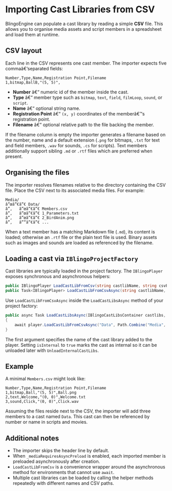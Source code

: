 ﻿# Importing Cast Libraries from CSV

BlingoEngine can populate a cast library by reading a simple **CSV** file. This allows you to organise media assets and script members in a spreadsheet and load them at runtime.

## CSV layout

Each line in the CSV represents one cast member. The importer expects five commaâ€‘separated fields:

```
Number,Type,Name,Registration Point,Filename
1,bitmap,BallB,"(5, 5)",
```

* **Number** â€“ numeric id of the member inside the cast.
* **Type** â€“ member type such as `bitmap`, `text`, `field`, `filmLoop`, `sound`, or `script`.
* **Name** â€“ optional string name.
* **Registration Point** â€“ `(x, y)` coordinates of the memberâ€™s registration point.
* **Filename** â€“ optional relative path to the file backing the member.

If the filename column is empty the importer generates a filename based on the number, name and a default extension (`.png` for bitmaps, `.txt` for text and field members, `.wav` for sounds, `.cs` for scripts). Text members additionally support sibling `.md` or `.rtf` files which are preferred when present.

## Organising the files

The importer resolves filenames relative to the directory containing the CSV file. Place the CSV next to its associated media files. For example:

```
Media/
â”œâ”€â”€ Data/
â”‚   â”œâ”€â”€ Members.csv
â”‚   â”œâ”€â”€ 1_Parameters.txt
â”‚   â”œâ”€â”€ 2_BirdAnim.png
â”‚   â””â”€â”€ ...
```

When a text member has a matching Markdown file (`.md`), its content is loaded; otherwise an `.rtf` file or the plain text file is used. Binary assets such as images and sounds are loaded as referenced by the filename.

## Loading a cast via `IBlingoProjectFactory`

Cast libraries are typically loaded in the project factory. The `IBlingoPlayer` exposes synchronous and asynchronous helpers:

```csharp
public IBlingoPlayer LoadCastLibFromCsv(string castlibName, string csvPath, bool isInternal = false);
public Task<IBlingoPlayer> LoadCastLibFromCsvAsync(string castlibName, string csvPath, bool isInternal = false);
```

Use `LoadCastLibFromCsvAsync` inside the `LoadCastLibsAsync` method of your project factory:

```csharp
public async Task LoadCastLibsAsync(IBlingoCastLibsContainer castlibs, BlingoPlayer player)
{
    await player.LoadCastLibFromCsvAsync("Data", Path.Combine("Media", "Data", "Members.csv"));
}
```

The first argument specifies the name of the cast library added to the player. Setting `isInternal` to `true` marks the cast as internal so it can be unloaded later with `UnloadInternalCastLibs`.

## Example

A minimal `Members.csv` might look like:

```
Number,Type,Name,Registration Point,Filename
1,bitmap,Ball,"(5, 5)",Ball.png
2,text,Welcome,"(0, 0)",Welcome.txt
3,sound,Click,"(0, 0)",Click.wav
```

Assuming the files reside next to the CSV, the importer will add three members to a cast named `Data`. This cast can then be referenced by number or name in scripts and movies.

## Additional notes

* The importer skips the header line by default.
* When `_mediaRequiresAsyncPreload` is enabled, each imported member is preloaded asynchronously after creation.
* `LoadCastLibFromCsv` is a convenience wrapper around the asynchronous method for environments that cannot use `await`.
* Multiple cast libraries can be loaded by calling the helper methods repeatedly with different names and CSV paths.



